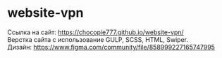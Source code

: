 # website-vpn
Ссылка на сайт: https://chocopie777.github.io/website-vpn/<br />
Верстка сайта с использование GULP, SCSS, HTML, Swiper.<br />
Дизайн: https://www.figma.com/community/file/858999227165747995
